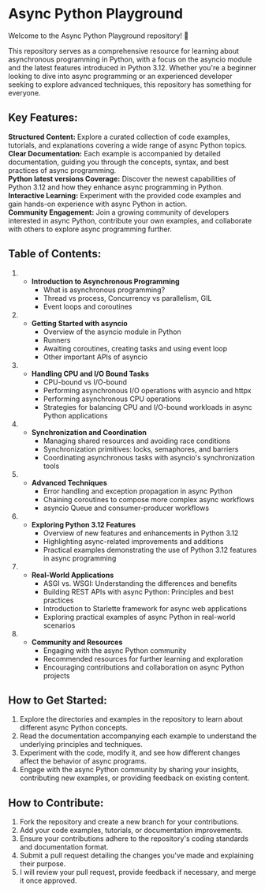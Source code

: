 # Async Python Playground

Welcome to the Async Python Playground repository! 🚀

This repository serves as a comprehensive resource for learning about asynchronous programming in Python, with a focus on the asyncio module and the latest features introduced in Python 3.12. Whether you're a beginner looking to dive into async programming or an experienced developer seeking to explore advanced techniques, this repository has something for everyone.

## Key Features:

**Structured Content:** Explore a curated collection of code examples, tutorials, and explanations covering a wide range of async Python topics.<br />
**Clear Documentation:** Each example is accompanied by detailed documentation, guiding you through the concepts, syntax, and best practices of async programming.<br />
**Python latest versions Coverage:** Discover the newest capabilities of Python 3.12 and how they enhance async programming in Python.<br />
**Interactive Learning:** Experiment with the provided code examples and gain hands-on experience with async Python in action.<br />
**Community Engagement:** Join a growing community of developers interested in async Python, contribute your own examples, and collaborate with others to explore async programming further.<br />
## Table of Contents:

1. * **Introduction to Asynchronous Programming**
     - What is asynchronous programming?
     - Thread vs process, Concurrency vs parallelism, GIL
     - Event loops and coroutines

2. * **Getting Started with asyncio**
     - Overview of the asyncio module in Python
     - Runners
     - Awaiting coroutines, creating tasks and using event loop
     - Other important APIs of asyncio

3. * **Handling CPU and I/O Bound Tasks**
     - CPU-bound vs I/O-bound
     - Performing asynchronous I/O operations with asyncio and httpx
     - Performing asynchronous CPU operations
     - Strategies for balancing CPU and I/O-bound workloads in async Python applications

4. * **Synchronization and Coordination**
     - Managing shared resources and avoiding race conditions
     - Synchronization primitives: locks, semaphores, and barriers
     - Coordinating asynchronous tasks with asyncio's synchronization tools

5. * **Advanced Techniques**
     - Error handling and exception propagation in async Python
     - Chaining coroutines to compose more complex async workflows
     - asyncio Queue and consumer-producer workflows

6. * **Exploring Python 3.12 Features**
     - Overview of new features and enhancements in Python 3.12
     - Highlighting async-related improvements and additions
     - Practical examples demonstrating the use of Python 3.12 features in async programming

7.  * **Real-World Applications**
      - ASGI vs. WSGI: Understanding the differences and benefits
      - Building REST APIs with async Python: Principles and best practices
      - Introduction to Starlette framework for async web applications
      - Exploring practical examples of async Python in real-world scenarios

8. * **Community and Resources**
      - Engaging with the async Python community
      - Recommended resources for further learning and exploration
      - Encouraging contributions and collaboration on async Python projects

## How to Get Started:

1. Explore the directories and examples in the repository to learn about different async Python concepts. <br />
2. Read the documentation accompanying each example to understand the underlying principles and techniques. <br />
3. Experiment with the code, modify it, and see how different changes affect the behavior of async programs. <br />
4. Engage with the async Python community by sharing your insights, contributing new examples, or providing feedback on existing content. <br />

## How to Contribute:

1. Fork the repository and create a new branch for your contributions. <br />
2. Add your code examples, tutorials, or documentation improvements. <br />
3. Ensure your contributions adhere to the repository's coding standards and documentation format. <br />
4. Submit a pull request detailing the changes you've made and explaining their purpose. <br />
5. I will review your pull request, provide feedback if necessary, and merge it once approved. <br />
